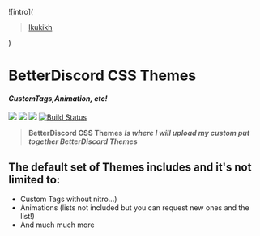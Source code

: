 
![intro](<blockquote class="imgur-embed-pub" lang="en" data-id="a/D3Re3"><a href="//imgur.com/D3Re3">lkukikh</a></blockquote><script async src="//s.imgur.com/min/embed.js" charset="utf-8"></script>)

# BetterDiscord CSS Themes
#### *CustomTags,Animation, etc!*
[<img src="https://img.shields.io/badge/Support-me!-blue.svg">](https://www.paypal.com/GambaPlayz)  [<img src="https://img.shields.io/badge/discord-py-red.svg">](https://github.com/GambaPlayz) [<img src="https://discordapp.com/api/guilds/228325415071121409/widget.png?style=shield">](https://discord.gg/rvUFQa3) [![Build Status](https://travis-ci.org/Twentysix26/Red-DiscordBot.svg?branch=develop)](https://github.com/GambaPlayz)

> **BetterDiscord CSS Themes** ***Is where I will upload my custom put together BetterDiscord Themes***
## **The default set of Themes includes and it's not limited to:**
* Custom Tags without nitro...)
* Animations (lists not included but you can request new ones and the list!)
* And much much more

